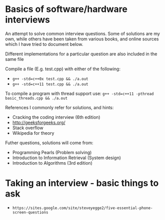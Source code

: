 # Basics of software/hardware interviews

An attempt to solve common interview questions. Some of solutions are my own, while others have been taken from various books, and online sources which I have tried to document below.

Different implementations for a particular question are also included in the same file

Compile a file (E.g. test.cpp) with either of the following:
- ```g++ -std=c++0x test.cpp && ./a.out```
- ```g++ -std=c++11 test.cpp && ./a.out```

To compile a program with thread support use:
```g++ -std=c++11 -pthread basic_threads.cpp && ./a.out```

References I commonly refer for solutions, and hints:
- Cracking the coding interview (6th edition)
- http://geeksforgeeks.org/
- Stack overflow
- Wikipedia for theory

Futher questions, solutions will come from:
- Programming Pearls (Problem solving)
- Introduction to Information Retrieval (System design)
- Introduction to Algorithms (3rd edition)

# Taking an interview - basic things to ask
- `https://sites.google.com/site/steveyegge2/five-essential-phone-screen-questions`

